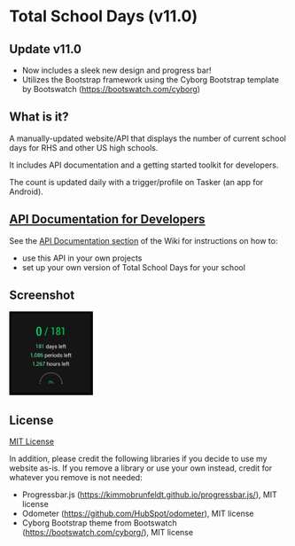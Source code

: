 # Total School Days (v11.0)

## Update v11.0

- Now includes a sleek new design and progress bar!
- Utilizes the Bootstrap framework using the Cyborg Bootstrap template by Bootswatch (https://bootswatch.com/cyborg)

## What is it?

A manually-updated website/API that displays the number of current school days for RHS and other US high schools.

It includes API documentation and a getting started toolkit for developers.

The count is updated daily with a trigger/profile on Tasker (an app for Android).

## [API Documentation for Developers](https://github.com/siliconninja/TotalSchoolDays/tree/master/wiki/API-Documentation.md)
See the [API Documentation section](https://github.com/siliconninja/TotalSchoolDays/tree/master/wiki/API-Documentation.md) of the Wiki for instructions on how to:
- use this API in your own projects
- set up your own version of Total School Days for your school

## Screenshot

<img src="website/images/screenshot.png" alt="Total School Days Website" width="30%" height="30%">

## License

[MIT License](LICENSE)

In addition, please credit the following libraries if you decide to use my website as-is. If you remove a library or use your own instead, credit for whatever you remove is not needed:
- Progressbar.js (https://kimmobrunfeldt.github.io/progressbar.js/), MIT license
- Odometer (https://github.com/HubSpot/odometer), MIT license
- Cyborg Bootstrap theme from Bootswatch (https://bootswatch.com/cyborg/), MIT license
